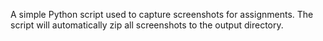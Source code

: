 A simple Python script used to capture screenshots for assignments. The script will automatically zip all screenshots to the output directory. 
